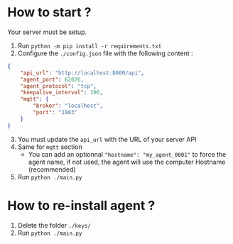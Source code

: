 # How to start ?

Your server must be setup.

1. Run `python -m pip install -r requirements.txt`
2. Configure the `./config.json` file with the following content :
```json
{
    "api_url": "http://localhost:8000/api",
    "agent_port": 62026,
    "agent_protocol": "tcp",
    "keepalive_interval": 300,
    "mqtt": {
        "broker": "localhost",
        "port": "1883"
    }
}
```
3. You must update the `api_url` with the URL of your server API
4. Same for `mqtt` section
    - You can add an optionnal `"hostname": "my_agent_0001"` to force the agent name, if not used, the agent will use the computer Hostname (recommended)
5. Run `python ./main.py`


# How to re-install agent ?

1. Delete the folder `./keys/`
2. Run `python ./main.py`